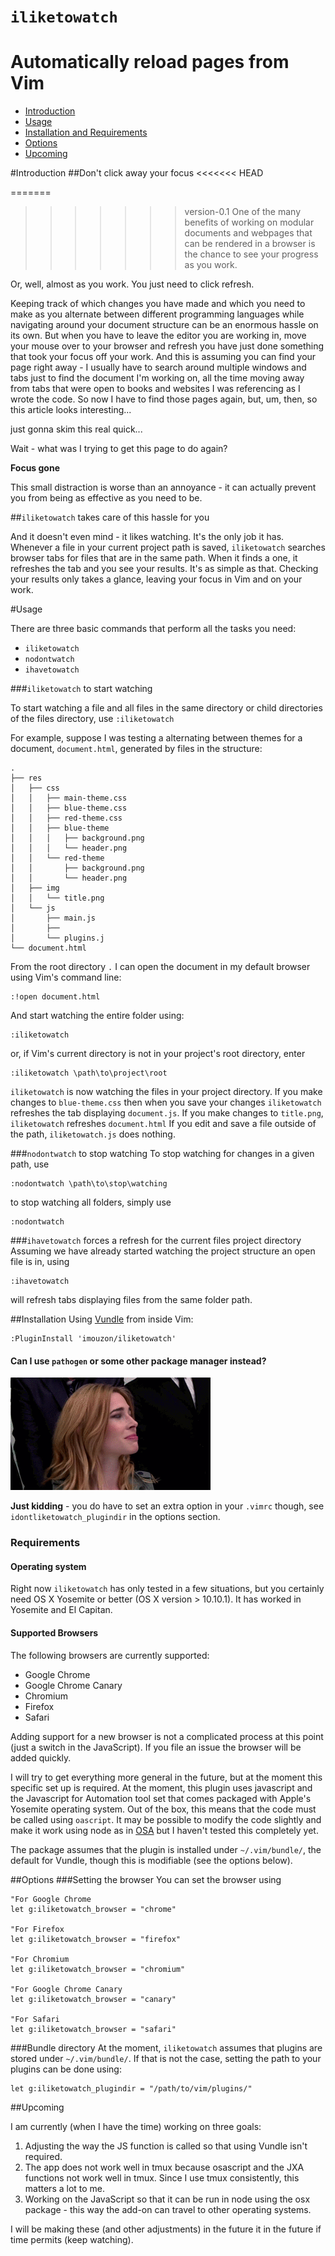 `iliketowatch`
================================================================

Automatically reload pages from Vim
================================================================
- [Introduction](#introduction)
- [Usage](#usage)
- [Installation and Requirements](#installation)
- [Options](#options)
- [Upcoming](#upcoming)

#Introduction 
##Don't click away your focus
<<<<<<< HEAD

=======
>>>>>>> version-0.1
One of the many benefits of working on modular documents and webpages that can be rendered in a browser is the chance to see your progress as you work.

Or, well, almost as you work. You just need to click refresh. 

Keeping track of which changes you have made and which you need to make as you alternate between different programming languages while navigating around your document structure can be an enormous hassle on its own. 
But when you have to leave the editor you are working in, move your mouse over to your browser and refresh you have just done something that took your focus off your work.
And this is assuming you can find your page right away - I usually have to search around multiple windows and tabs just to find the document I'm working on, all the time moving away from tabs that were open to books and websites I was referencing as I wrote the code. 
So now I have to find those pages again, but, um, then, so this article looks interesting... 

just gonna skim this real quick...

Wait - what was I trying to get this page to do again?

**Focus gone**

This small distraction is worse than an annoyance - it can actually prevent you from being as effective as you need to be.

##`iliketowatch` takes care of this hassle for you

And it doesn't even mind - it likes watching. 
It's the only job it has. 
Whenever a file in your current project path is saved, `iliketowatch` searches browser tabs for files that are in the same path. 
When it finds a one, it refreshes the tab and you see your results. 
It's as simple as that.
Checking your results only takes a glance, leaving your focus in Vim and on your work.

#Usage

There are three basic commands that perform all the tasks you need:

-  `iliketowatch`
-  `nodontwatch`
-  `ihavetowatch`

###`iliketowatch` to start watching

To start watching a file and all files in the same directory or child directories of the files directory, use `:iliketowatch`

For example, suppose I was testing a alternating between themes for a document, `document.html`, generated by files in the structure:

```
.
├── res 
│   ├── css
│   │   ├── main-theme.css
│   │   ├── blue-theme.css
│   │   ├── red-theme.css
│   │   ├── blue-theme
│   │   │   ├── background.png
│   │   │   └── header.png
│   │   └── red-theme
│   │       ├── background.png
│   │       └── header.png
│   ├── img
│   │   └── title.png
│   └── js
│       ├── main.js
│       ├── 
│       └── plugins.j
└── document.html
```
From the root directory `.` I can open the document in my default browser using Vim's command line:
```vim
:!open document.html
```
And start watching the entire folder using:
```vim
:iliketowatch
```
or, if Vim's current directory is not in your project's root directory, enter
```vim
:iliketowatch \path\to\project\root
```
`iliketowatch` is now watching the files in your project directory. 
If you make changes to `blue-theme.css` then when you save your changes `iliketowatch` refreshes the
tab displaying `document.js`. If you make changes to `title.png`, `iliketowatch` refreshes `document.html`
If you edit and save a file outside of the path, `iliketowatch.js` does nothing.

###`nodontwatch` to stop watching
To stop watching for changes in a given path, use
```vim
:nodontwatch \path\to\stop\watching
```
to stop watching all folders, simply use
```vim
:nodontwatch
```

###`ihavetowatch` forces a refresh for the current files project directory
Assuming we have already started watching the project structure an open file is in, using
```vim
:ihavetowatch
```
will refresh tabs displaying files from the same folder path.

##Installation
Using [Vundle](https://github.com/gmarik/Vundle.vim) from inside Vim:
```vim
:PluginInstall 'imouzon/iliketowatch'
```

#### Can I use `pathogen` or some other package manager instead?

![no_and_the_game](https://raw.githubusercontent.com/imouzon/imouzon.github.io/master/figure/no_and_the_game.gif)

**Just kidding** - you do have to set an extra option in your `.vimrc` though, see `idontliketowatch_plugindir` in the options section.


### Requirements

#### Operating system
Right now `iliketowatch` has only tested in a few situations, but you certainly need OS X Yosemite or better (OS X version > 10.10.1).
It has worked in Yosemite and El Capitan.

#### Supported Browsers
The following browsers are currently supported:

-  Google Chrome
-  Google Chrome Canary
-  Chromium
-  Firefox
-  Safari

Adding support for a new browser is not a complicated process at this point (just a switch in the JavaScript). 
If you file an issue the browser will be added quickly.

I will try to get everything more general in the future, but at the moment this specific set up is required.
At the moment, this plugin uses javascript and the Javascript for Automation tool set that comes packaged with Apple's Yosemite operating system. 
Out of the box, this means that the code must be called using `oascript`. 
It may be possible to modify the code slightly and make it work using node as in [OSA](https://www.npmjs.com/package/osa) but I haven't tested this completely yet.

The package assumes that the plugin is installed under `~/.vim/bundle/`, the default for Vundle, though this is modifiable (see the options below).

##Options
###Setting the browser
You can set the browser using
```vim
"For Google Chrome
let g:iliketowatch_browser = "chrome"

"For Firefox
let g:iliketowatch_browser = "firefox"

"For Chromium
let g:iliketowatch_browser = "chromium"

"For Google Chrome Canary
let g:iliketowatch_browser = "canary"

"For Safari
let g:iliketowatch_browser = "safari"
```

###Bundle directory
At the moment, `iliketowatch` assumes that plugins are stored under `~/.vim/bundle/`.
If that is not the case, setting the path to your plugins can be done using:
```vim
let g:iliketowatch_plugindir = "/path/to/vim/plugins/"
```

##Upcoming

I am currently (when I have the time) working on three goals:

1.  Adjusting the way the JS function is called so that using Vundle isn't required.
2.  The app does not work well in tmux because osascript and the JXA functions not work well in tmux. Since I use tmux consistently, this matters a lot to me.
3.  Working on the JavaScript so that it can be run in node using the osx package - this way the add-on can travel to other operating systems.

I will be making these (and other adjustments) in the future it in the future if time permits (keep watching).

<!--
.
├── res 
│   ├── css
│   │   ├── main-theme.css
│   │   ├── blue-theme.css
│   │   ├── red-theme.css
│   │   ├── blue-theme
│   │   │   ├── background.png
│   │   │   └── header.png
│   │   └── blue-theme
│   │       ├── background.png
│   │       └── header.png
│   ├── img
│   │   ├── title.png
│   │   ├── favicon.ico
│   │   ├── tile-wide.png
│   │   ├── tile.png
│   │   ├── avatar.png
│   │   └── posts
│   │       ├── thoughts.png
│   │       └── ...
│   │       └── ...
│   │       └── ...
│   ├── js
│   │   ├── main.js
│   │   ├── plugins.js
│   │   └── vendor
│   │       ├── jquery.min.js
│   │       └── modernizr.min.js
│   └── R
│       ├── ui.R
│       └── server.R
├── doc
│   ├── editing.md
│   └── about.md
├── .editorconfig
├── .htaccess
├── 404.html
├── browserconfig.xml
├── crossdomain.xml
├── index.html
├── humans.txt
├── robots.txt
├── favicon.ico
├── tile-wide.png
└── tile.png
-->
